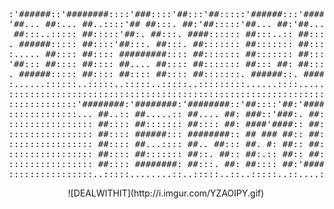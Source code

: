 <pre>
:'######::'########::::'###::::'##:::'##:::::'######:::'#######:::'#######::'##:::::::::::::
'##... ##:... ##..::::'## ##:::. ##:'##:::::'##... ##:'##.... ##:'##.... ##: ##:::::::::::::
 ##:::..::::: ##:::::'##:. ##:::. ####:::::: ##:::..:: ##:::: ##: ##:::: ##: ##:::::::::::::
. ######::::: ##::::'##:::. ##:::. ##::::::: ##::::::: ##:::: ##: ##:::: ##: ##:::::::'####:
:..... ##:::: ##:::: #########:::: ##::::::: ##::::::: ##:::: ##: ##:::: ##: ##::::::: ####:
'##::: ##:::: ##:::: ##.... ##:::: ##::::::: ##::: ##: ##:::: ##: ##:::: ##: ##:::::::. ##::
. ######::::: ##:::: ##:::: ##:::: ##:::::::. ######::. #######::. #######:: ########:'##:::
:......::::::..:::::..:::::..:::::..:::::::::......::::.......::::.......:::........::..::::
::::::::::::::::::::::::::::::::::::::::::::::::::::::::::::::::::::::::::::::::::::::::::::
:::::::::::::'########:'########:'########::'##::::'##:'####:'########:'####::::::::::::::::
:::::::::::::... ##..:: ##.....:: ##.... ##: ###::'###:. ##:: ##.....:: ####::::::::::::::::
:::::::::::::::: ##:::: ##::::::: ##:::: ##: ####'####:: ##:: ##::::::: ####::::::::::::::::
:::::::::::::::: ##:::: ######::: ########:: ## ### ##:: ##:: ######:::: ##:::::::::::::::::
:::::::::::::::: ##:::: ##...:::: ##.. ##::: ##. #: ##:: ##:: ##...:::::..::::::::::::::::::
:::::::::::::::: ##:::: ##::::::: ##::. ##:: ##:.:: ##:: ##:: ##:::::::'####::::::::::::::::
:::::::::::::::: ##:::: ########: ##:::. ##: ##:::: ##:'####: ########: ####::::::::::::::::
::::::::::::::::..:::::........::..:::::..::..:::::..::....::........::....:::::::::::::::::
</pre>

<center>![DEALWITHIT](http://i.imgur.com/YZAOIPY.gif)</center>
